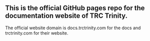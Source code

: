 ## This is the official GitHub pages repo for the documentation website of TRC Trinity.
The official website domain is docs.trctrinity.com for the docs and trctrinity.com for their website.
